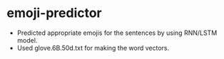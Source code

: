 # emoji-predictor
- Predicted appropriate emojis for the sentences by using RNN/LSTM model.
- Used glove.6B.50d.txt for making the word vectors.
